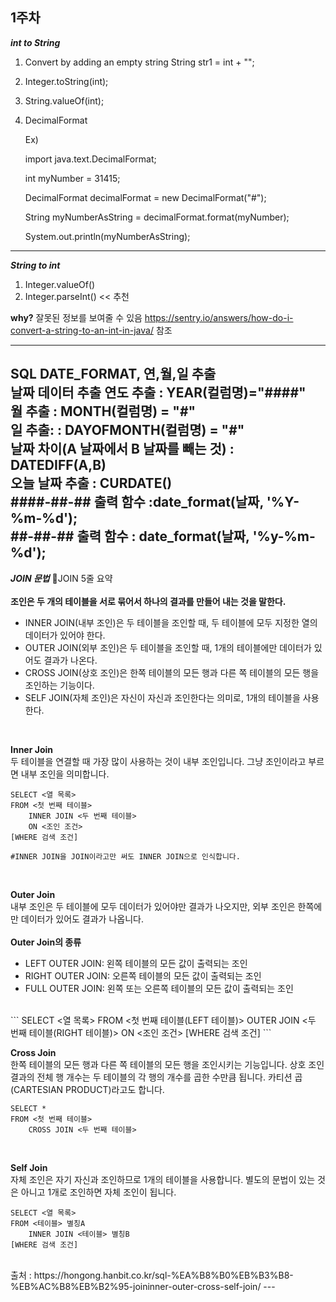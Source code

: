 **1주차**
---
***int to String***
1. Convert by adding an empty string String str1 = int + "";
2. Integer.toString(int);
3. String.valueOf(int);
4. DecimalFormat

   Ex)
	
 
 	import java.text.DecimalFormat;

	int myNumber = 31415;

	DecimalFormat decimalFormat = new DecimalFormat("#");

	String myNumberAsString = decimalFormat.format(myNumber);

	System.out.println(myNumberAsString);

---

***String to int***
1. Integer.valueOf()
2. Integer.parseInt() << 추천

****why?****
잘못된 정보를 보여줄 수 있음
https://sentry.io/answers/how-do-i-convert-a-string-to-an-int-in-java/ 참조

---

****SQL DATE_FORMAT, 연,월,일 추출****
<br>
날짜 데이터 추출 연도 추출 : YEAR(컬럼명)="####"
<br>
월 추출 : MONTH(컬럼명) = "#"
<br>
일 추출: : DAYOFMONTH(컬럼명) = "#"
<br>
날짜 차이(A 날짜에서 B 날짜를 빼는 것) : DATEDIFF(A,B)
<br>
오늘 날짜 추출 : CURDATE()
<br>
####-##-## 출력 함수 :date_format(날짜, '%Y-%m-%d');
<br>
##-##-## 출력 함수 : date_format(날짜, '%y-%m-%d');
<br>
---

***JOIN 문법***
📌JOIN 5줄 요약
<br><br>
**조인은 두 개의 테이블을 서로 묶어서 하나의 결과를 만들어 내는 것을 말한다.**
- INNER JOIN(내부 조인)은 두 테이블을 조인할 때, 두 테이블에 모두 지정한 열의 데이터가 있어야 한다.
- OUTER JOIN(외부 조인)은 두 테이블을 조인할 때, 1개의 테이블에만 데이터가 있어도 결과가 나온다.
- CROSS JOIN(상호 조인)은 한쪽 테이블의 모든 행과 다른 쪽 테이블의 모든 행을 조인하는 기능이다.
- SELF JOIN(자체 조인)은 자신이 자신과 조인한다는 의미로, 1개의 테이블을 사용한다.
<br>

****Inner Join****
<br>
두 테이블을 연결할 때 가장 많이 사용하는  것이 내부 조인입니다. 그냥 조인이라고 부르면 내부 조인을 의미합니다.
<br>
```
SELECT <열 목록>
FROM <첫 번째 테이블>
    INNER JOIN <두 번째 테이블>
    ON <조인 조건>
[WHERE 검색 조건]

#INNER JOIN을 JOIN이라고만 써도 INNER JOIN으로 인식합니다.
```
<br>

****Outer Join****
<br>
내부 조인은 두 테이블에 모두 데이터가 있어야만 결과가 나오지만, 외부 조인은 한쪽에만 데이터가 있어도 결과가 나옵니다.
<br>
<br>
****Outer Join의 종류****
- LEFT OUTER JOIN: 왼쪽 테이블의 모든 값이 출력되는 조인
- RIGHT OUTER JOIN: 오른쪽 테이블의 모든 값이 출력되는 조인
- FULL OUTER JOIN: 왼쪽 또는 오른쪽 테이블의 모든 값이 출력되는 조인
<br>
```
SELECT <열 목록>
FROM <첫 번째 테이블(LEFT 테이블)>
    <LEFT | RIGHT | FULL> OUTER JOIN <두 번째 테이블(RIGHT 테이블)>
     ON <조인 조건>
[WHERE 검색 조건]
```
<br>

****Cross Join****
<br>
한쪽 테이블의 모든 행과 다른 쪽 테이블의 모든 행을 조인시키는 기능입니다. 상호 조인 결과의 전체 행 개수는 두 테이블의 각 행의 개수를 곱한 수만큼 됩니다.
카티션 곱(CARTESIAN PRODUCT)라고도 합니다.
<br>
```
SELECT *
FROM <첫 번째 테이블>
    CROSS JOIN <두 번째 테이블>
```
<br>

****Self Join****
<br>
자체 조인은 자기 자신과 조인하므로 1개의 테이블을 사용합니다. 별도의 문법이 있는 것은 아니고 1개로 조인하면 자체 조인이 됩니다.
<br>
```
SELECT <열 목록>
FROM <테이블> 별칭A
    INNER JOIN <테이블> 별칭B
[WHERE 검색 조건]
```
<br>
출처 :
https://hongong.hanbit.co.kr/sql-%EA%B8%B0%EB%B3%B8-%EB%AC%B8%EB%B2%95-joininner-outer-cross-self-join/
---
